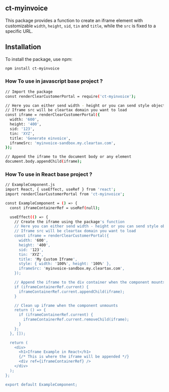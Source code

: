 ## ct-myinvoice

This package provides a function to create an iframe element with customizable `width`, `height`, `sid`, `tin` and `title`, while the `src` is fixed to a specific URL.

## Installation

To install the package, use npm:

```bash
npm install ct-myinvoice
```

### How To use in javascript base project ?

```bash
// Import the package
const renderClearCustomerPortal = require('ct-myinvoice');

// Here you can either send width - height or you can send style object
// Iframe src will be cleartax domain you want to load
const iframe = renderClearCustomerPortal({
  width: '600',
  height: '400',
  sid: '123',
  tin: 'XYZ',
  title: 'Generate einvoice',
  iframeSrc: 'myinvoice-sandbox.my.cleartax.com',
});

// Append the iframe to the document body or any element
document.body.appendChild(iframe);

```

### How To use in React base project ?

```bash
// ExampleComponent.js
import React, { useEffect, useRef } from 'react';
import renderClearCustomerPortal from 'ct-myinvoice';

const ExampleComponent = () => {
  const iframeContainerRef = useRef(null);

  useEffect(() => {
    // Create the iframe using the package's function
    // Here you can either send width - height or you can send style object
    // Iframe src will be cleartax domain you want to load
    const iframe = renderClearCustomerPortal({
      width: '600',
      height: '400',
      sid: '123',
      tin: 'XYZ',
      title: 'My Custom Iframe',
      style: { width: '100%', height: '100%' },
      iframeSrc: 'myinvoice-sandbox.my.cleartax.com',
    });

    // Append the iframe to the div container when the component mounts
    if (iframeContainerRef.current) {
      iframeContainerRef.current.appendChild(iframe);
    }

    // Clean up iframe when the component unmounts
    return () => {
      if (iframeContainerRef.current) {
        iframeContainerRef.current.removeChild(iframe);
      }
    };
  }, []);

  return (
    <div>
      <h1>Iframe Example in React</h1>
      {/* This is where the iframe will be appended */}
      <div ref={iframeContainerRef} />
    </div>
  );
};

export default ExampleComponent;

```
